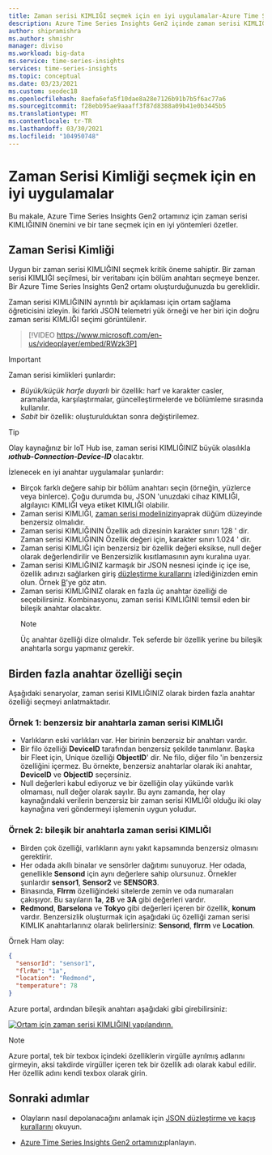 ```yaml
---
title: Zaman serisi KIMLIĞI seçmek için en iyi uygulamalar-Azure Time Series Insights | Microsoft Docs
description: Azure Time Series Insights Gen2 içinde zaman serisi KIMLIĞI seçerken en iyi yöntemler hakkında bilgi edinin.
author: shipramishra
ms.author: shmishr
manager: diviso
ms.workload: big-data
ms.service: time-series-insights
services: time-series-insights
ms.topic: conceptual
ms.date: 03/23/2021
ms.custom: seodec18
ms.openlocfilehash: 8aefa6efa5f10dae8a28e7126b91b7b5f6ac77a6
ms.sourcegitcommit: f28ebb95ae9aaaff3f87d8388a09b41e0b3445b5
ms.translationtype: MT
ms.contentlocale: tr-TR
ms.lasthandoff: 03/30/2021
ms.locfileid: "104950748"
---
```

# <a name="best-practices-for-choosing-a-time-series-id"></a>Zaman Serisi Kimliği seçmek için en iyi uygulamalar

Bu makale, Azure Time Series Insights Gen2 ortamınız için zaman serisi KIMLIĞININ önemini ve bir tane seçmek için en iyi yöntemleri özetler.

## <a name="choose-a-time-series-id"></a>Zaman Serisi Kimliği

Uygun bir zaman serisi KIMLIĞINI seçmek kritik öneme sahiptir. Bir zaman serisi KIMLIĞI seçilmesi, bir veritabanı için bölüm anahtarı seçmeye benzer. Bir Azure Time Series Insights Gen2 ortamı oluşturduğunuzda bu gereklidir.

Zaman serisi KIMLIĞININ ayrıntılı bir açıklaması için ortam sağlama öğreticisini izleyin. İki farklı JSON telemetri yük örneği ve her biri için doğru zaman serisi KIMLIĞI seçimi görüntülenir.</br>

> [!VIDEO https://www.microsoft.com/en-us/videoplayer/embed/RWzk3P]


> [!IMPORTANT]
> Zaman serisi kimlikleri şunlardır:
>
> * *Büyük/küçük harfe duyarlı* bir özellik: harf ve karakter casler, aramalarda, karşılaştırmalar, güncelleştirmelerde ve bölümleme sırasında kullanılır.
> * *Sabit* bir özellik: oluşturulduktan sonra değiştirilemez.

> [!TIP]
> Olay kaynağınız bir IoT Hub ise, zaman serisi KIMLIĞINIZ büyük olasılıkla ***ıothub-Connection-Device-ID*** olacaktır.

İzlenecek en iyi anahtar uygulamalar şunlardır:

* Birçok farklı değere sahip bir bölüm anahtarı seçin (örneğin, yüzlerce veya binlerce). Çoğu durumda bu, JSON 'unuzdaki cihaz KIMLIĞI, algılayıcı KIMLIĞI veya etiket KIMLIĞI olabilir.
* Zaman serisi KIMLIĞI, [zaman serisi modelinizin](./concepts-model-overview.md)yaprak düğüm düzeyinde benzersiz olmalıdır.
* Zaman serisi KIMLIĞININ Özellik adı dizesinin karakter sınırı 128 ' dir. Zaman serisi KIMLIĞININ Özellik değeri için, karakter sınırı 1.024 ' dir.
* Zaman serisi KIMLIĞI için benzersiz bir özellik değeri eksikse, null değer olarak değerlendirilir ve Benzersizlik kısıtlamasının aynı kuralına uyar.
* Zaman serisi KIMLIĞINIZ karmaşık bir JSON nesnesi içinde iç içe ise, özellik adınızı sağlarken giriş [düzleştirme kurallarını](./concepts-json-flattening-escaping-rules.md) izlediğinizden emin olun. Örnek [B](concepts-json-flattening-escaping-rules.md#example-b)'ye göz atın.
* Zaman serisi KIMLIĞINIZ olarak en fazla *üç* anahtar özelliği de seçebilirsiniz. Kombinasyonu, zaman serisi KIMLIĞINI temsil eden bir bileşik anahtar olacaktır.  
  > [!NOTE]
  > Üç anahtar özelliği dize olmalıdır.
  > Tek seferde bir özellik yerine bu bileşik anahtarla sorgu yapmanız gerekir.

## <a name="select-more-than-one-key-property"></a>Birden fazla anahtar özelliği seçin

Aşağıdaki senaryolar, zaman serisi KIMLIĞINIZ olarak birden fazla anahtar özelliği seçmeyi anlatmaktadır.  

### <a name="example-1-time-series-id-with-a-unique-key"></a>Örnek 1: benzersiz bir anahtarla zaman serisi KIMLIĞI

* Varlıkların eski varlıkları var. Her birinin benzersiz bir anahtarı vardır.
* Bir filo özelliği **DeviceID** tarafından benzersiz şekilde tanımlanır. Başka bir Fleet için, Unique özelliği **ObjectID**' dir. Ne filo, diğer filo 'in benzersiz özelliğini içermez. Bu örnekte, benzersiz anahtarlar olarak iki anahtar, **DeviceID** ve **ObjectID** seçersiniz.
* Null değerleri kabul ediyoruz ve bir özelliğin olay yükünde varlık olmaması, null değer olarak sayılır. Bu aynı zamanda, her olay kaynağındaki verilerin benzersiz bir zaman serisi KIMLIĞI olduğu iki olay kaynağına veri göndermeyi işlemenin uygun yoludur.

### <a name="example-2-time-series-id-with-a-composite-key"></a>Örnek 2: bileşik bir anahtarla zaman serisi KIMLIĞI

* Birden çok özelliği, varlıkların aynı yakıt kapsamında benzersiz olmasını gerektirir.
* Her odada akıllı binalar ve sensörler dağıtımı sunuyoruz. Her odada, genellikle **Sensorıd** için aynı değerlere sahip olursunuz. Örnekler şunlardır **sensor1**, **Sensor2** ve **SENSOR3**.
* Binasında, **Flrrm** özelliğindeki sitelerde zemin ve oda numaraları çakışıyor. Bu sayıların **1a**, **2B** ve **3A** gibi değerleri vardır.
* **Redmond**, **Barselona** ve **Tokyo** gibi değerleri içeren bir özellik, **konum** vardır. Benzersizlik oluşturmak için aşağıdaki üç özelliği zaman serisi KIMLIK anahtarlarınız olarak belirlersiniz: **Sensorıd**, **flrrm** ve **Location**.

Örnek Ham olay:

```JSON
{
  "sensorId": "sensor1",
  "flrRm": "1a",
  "location": "Redmond",
  "temperature": 78
}
```

Azure portal, ardından bileşik anahtarı aşağıdaki gibi girebilirsiniz:

[![Ortam için zaman serisi KIMLIĞINI yapılandırın.](media/v2-how-to-tsid/configure-environment-key.png)](media/v2-how-to-tsid/configure-environment-key.png#lightbox)

  > [!NOTE]
  > Azure portal, tek bir texbox içindeki özelliklerin virgülle ayrılmış adlarını girmeyin, aksi takdirde virgüller içeren tek bir özellik adı olarak kabul edilir.
  > Her özellik adını kendi texbox olarak girin.

## <a name="next-steps"></a>Sonraki adımlar

* Olayların nasıl depolanacağını anlamak için [JSON düzleştirme ve kaçış kurallarını](./concepts-json-flattening-escaping-rules.md) okuyun.

* [Azure Time Series Insights Gen2 ortamınızı](./how-to-plan-your-environment.md)planlayın.